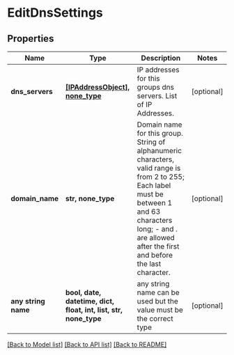 # EditDnsSettings


## Properties
Name | Type | Description | Notes
------------ | ------------- | ------------- | -------------
**dns_servers** | [**[IPAddressObject], none_type**](IPAddressObject.md) | IP addresses for this groups dns servers. List of IP Addresses. | [optional] 
**domain_name** | **str, none_type** | Domain name for this group. String of alphanumeric characters, valid range is from 2 to 255; Each label must be between 1 and 63 characters long; - and . are allowed after the first and before the last character. | [optional] 
**any string name** | **bool, date, datetime, dict, float, int, list, str, none_type** | any string name can be used but the value must be the correct type | [optional]

[[Back to Model list]](../README.md#documentation-for-models) [[Back to API list]](../README.md#documentation-for-api-endpoints) [[Back to README]](../README.md)


